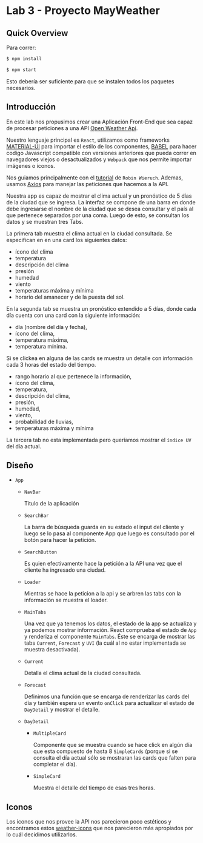 # Lab 3 - Proyecto MayWeather

## Quick Overview

Para correr:

``` bash
$ npm install

$ npm start
```

Esto debería ser suficiente para que se instalen todos los paquetes necesarios.

## Introducción

En este lab nos propusimos crear una Aplicación Front-End que sea capaz de
procesar peticiones a una API [Open Weather Api](https://openweathermap.org/).

Nuestro lenguaje principal es `React`, utilizamos como frameworks
[MATERIAL-UI](https://material-ui.com/) para importar el estilo de los
componentes, [BABEL](https://babeljs.io/docs/en/) para hacer codigo Javascript
compatible con versiones anteriores que pueda correr en navegadores viejos o
desactualizados y `Webpack` que nos permite importar
imágenes o iconos.


Nos guiamos principalmente con el
[tutorial](https://www.robinwieruch.de/minimal-react-webpack-babel-setup/) de
`Robin Wieruch`. Ademas, usamos [Axios](https://github.com/axios/axios) para
manejar las peticiones que hacemos a la API.

Nuestra app es capaz de mostrar el clima actual y un pronóstico de 5 días de la
ciudad que se ingresa. La interfaz se compone de una barra en donde debe
ingresarse el nombre de la ciudad que se desea consultar y el país al que
pertenece separados por una coma. Luego de esto, se consultan los datos y se
muestran tres Tabs.

La primera tab muestra el clima actual en la ciudad consultada. Se
especifican en en una card los siguientes datos:

- ícono del clima
- temperatura
- descripción del clima
- presión
- humedad
- viento
- temperaturas máxima y mínima
- horario del amanecer y de la puesta del sol.

En la segunda tab se muestra un pronóstico extendido a 5 días, donde cada día
cuenta con una card con la siguiente información:

- día (nombre del día y fecha),
- ícono del clima,
- temperatura máxima,
- temperatura mínima.

Si se clickea en
alguna de las cards se muestra un detalle con información cada 3 horas del
estado del tiempo.

- rango horario al que pertenece la información,
- ícono del clima,
- temperatura,
- descripción del clima,
- presión,
- humedad,
- viento,
- probabilidad de lluvias,
- temperaturas máxima y mínima


La tercera tab no esta implementada pero queríamos mostrar el `índice UV` del
día actual.

## Diseño

- `App`

  - `NavBar`

      Titulo de la aplicación

  - `SearchBar`

      La barra de búsqueda guarda en su estado el input del cliente y luego se
      lo pasa al componente App que luego es consultado por el botón para hacer
      la petición.

  - `SearchButton`

      Es quien efectivamente hace la petición a la API una vez que el cliente ha
      ingresado una ciudad.

  - `Loader`

      Mientras se hace la peticion a la api y se arbren las tabs con la
      información se muestra el loader.

  - `MainTabs`

      Una vez que ya tenemos los datos, el estado de la app se actualiza y ya
      podemos mostrar información. React comprueba el estado de `App` y
      renderiza el componente `MainTabs`. Éste se encarga de mostrar las tabs
      `Current`, `Forecast` y `UVI` (la cuál al no estar implementada se muestra
      desactivada).

  - `Current`

      Detalla el clima actual de la ciudad consultada.

  - `Forecast`

      Definimos una función que se encarga de renderizar las cards del día y
      también espera un evento `onClick` para actualizar el estado de
      `DayDetail` y mostrar el detalle.

  - `DayDetail`

      - `MultipleCard`

        Componente que se muestra cuando se hace click en algún día que esta
        compuesto de hasta 8 `SimpleCards` (porque si se consulta el día actual
        sólo se mostraran las cards que falten para completar el día).

      - `SimpleCard`

        Muestra el detalle del tiempo de esas tres horas.

## Iconos

Los iconos que nos provee la API nos parecieron poco estéticos y encontramos
estos [weather-icons](https://erikflowers.github.io/weather-icons/) que nos
parecieron más apropiados por lo cuál decidimos utilizarlos.
